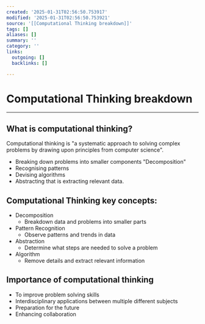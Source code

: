 ```yaml
---
created: '2025-01-31T02:56:50.753917'
modified: '2025-01-31T02:56:50.753921'
source: '[[Computational Thinking breakdown]]'
tags: []
aliases: []
summary: ''
category: ''
links:
  outgoing: []
  backlinks: []

---
```


# Computational Thinking breakdown

___

## What is computational thinking?
Computational thinking is "a systematic approach to solving complex problems by drawing upon principles from computer science".
- Breaking down problems into smaller components "Decomposition"
- Recognising patterns
- Devising algorithms
- Abstracting that is extracting relevant data.

## Computational Thinking key concepts:
- Decomposition
	- Breakdown data and problems into smaller parts
- Pattern Recognition
	- Observe patterns and trends in data
- Abstraction
	- Determine what steps are needed to solve a problem
- Algorithm
	- Remove details and extract relevant information


## Importance of computational thinking
- To improve problem solving skills
- Interdisciplinary applications between multiple different subjects 
- Preparation for the future
- Enhancing collaboration







